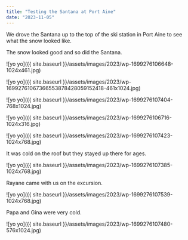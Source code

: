 ```yaml
---
title: "Testing the Santana at Port Aine"
date: "2023-11-05"
---
```


We drove the Santana up to the top of the ski station in Port Aine to see what the snow looked like.

The snow looked good and so did the Santana.

![yo yo]({{ site.baseurl }}/assets/images/2023/wp-1699276106648-1024x461.jpg)

![yo yo]({{ site.baseurl }}/assets/images/2023/wp-16992761067366553878428059152418-461x1024.jpg)

![yo yo]({{ site.baseurl }}/assets/images/2023/wp-1699276107404-768x1024.jpg)

![yo yo]({{ site.baseurl }}/assets/images/2023/wp-1699276106716-1024x316.jpg)

![yo yo]({{ site.baseurl }}/assets/images/2023/wp-1699276107423-1024x768.jpg)

It was cold on the roof but they stayed up there for ages.

![yo yo]({{ site.baseurl }}/assets/images/2023/wp-1699276107385-1024x768.jpg)

Rayane came with us on the excursion.

![yo yo]({{ site.baseurl }}/assets/images/2023/wp-1699276107539-1024x768.jpg)

Papa and Gina were very cold.

![yo yo]({{ site.baseurl }}/assets/images/2023/wp-1699276107480-576x1024.jpg)
